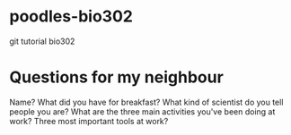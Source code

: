 # poodles-bio302
git tutorial bio302

# Questions for my neighbour
Name?
What did you have for breakfast?
What kind of scientist do you tell people you are?
What are the three main activities you've been doing at work?
Three most important tools at work?
